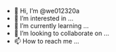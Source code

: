 - 👋 Hi, I’m @we012320a
- 👀 I’m interested in ...
- 🌱 I’m currently learning ...
- 💞️ I’m looking to collaborate on ...
- 📫 How to reach me ...

<!---
we012320a/we012320a is a ✨ special ✨ repository because its `README.md` (this file) appears on your GitHub profile.
You can click the Preview link to take a look at your changes.
--->
